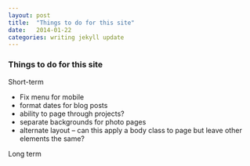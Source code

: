 ```yaml
---
layout: post
title:  "Things to do for this site"
date:   2014-01-22
categories: writing jekyll update
---
```


### Things to do for this site

Short-term

- Fix menu for mobile
- format dates for blog posts
- ability to page through projects?
- separate backgrounds for photo pages
- alternate layout &ndash;&nbsp;can this apply a body class to page but leave other elements the same?


Long term